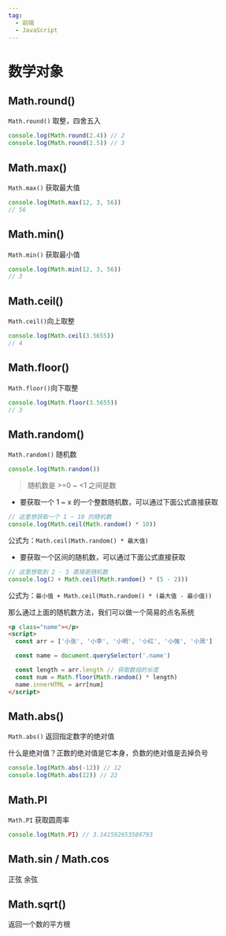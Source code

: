 ```yaml
---
tag:
  - 前端
  - JavaScript 
---
```


# 数学对象

## Math.round()

`Math.round()` 取整，四舍五入

```js
console.log(Math.round(2.4)) // 2
console.log(Math.round(2.5)) // 3
```

## Math.max()

`Math.max()` 获取最大值

```js
console.log(Math.max(12, 3, 56))
// 56
```

## Math.min()

`Math.min()` 获取最小值

```js
console.log(Math.min(12, 3, 56))
// 3
```

## Math.ceil()

`Math.ceil()`向上取整

```js
console.log(Math.ceil(3.5655))
// 4
```

## Math.floor()

`Math.floor()`向下取整

```js
console.log(Math.floor(3.5655))
// 3
```

## Math.random()

`Math.random()` 随机数

```js
console.log(Math.random())
```

> 随机数是 >=0 ~ <1 之间是数

- 要获取一个 1 ~ x 的一个整数随机数，可以通过下面公式直接获取

```js
// 这里想获取一个 1 ~ 10 的随机数
console.log(Math.ceil(Math.random() * 10))
```

公式为：`Math.ceil(Math.random() * 最大值)`

- 要获取一个区间的随机数，可以通过下面公式直接获取

```js
// 这里想取到 2 - 5 直接是随机数
console.log(2 + Math.ceil(Math.random() * (5 - 2)))
```

公式为：`最小值 + Math.ceil(Math.random() * (最大值 - 最小值))`

那么通过上面的随机数方法，我们可以做一个简易的点名系统

```html
<p class="name"></p>
<script>
  const arr = ['小张', '小李', '小明', '小红', '小强', '小周']

  const name = document.querySelector('.name')

  const length = arr.length // 获取数组的长度
  const num = Math.floor(Math.random() * length)
  name.innerHTML = arr[num]
</script>
```

## Math.abs()

`Math.abs()` 返回指定数字的绝对值

什么是绝对值？正数的绝对值是它本身，负数的绝对值是去掉负号

```js
console.log(Math.abs(-12)) // 12
console.log(Math.abs(22)) // 22
```

## Math.PI

`Math.PI` 获取圆周率

```js
console.log(Math.PI) // 3.141592653589793
```

## Math.sin / Math.cos

正弦 余弦

## Math.sqrt()

返回一个数的平方根
